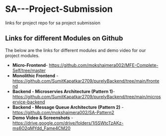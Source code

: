 # SA---Project-Submission
links for project repo for sa project submission

## Links for different Modules on Github
The below are the links for different modules and demo video for our project modules.
- **Micro-Frontend**- https://github.com/mokshajmera002/MFE-Complete-Self/tree/master
- **Monolithic Frontend** - https://github.com/SumitKapatkar2709/purelyBackend/tree/main/frontend
- **Backend - Microservies Architecture (Pattern 1)**- https://github.com/SumitKapatkar2709/purelyBackend/tree/main/microservice-backend
- **Backend - Message Queue Architecture (Pattern 2)** - https://github.com/mokshajmera002/SA-Pattern2
- **Demo Video & Screenshots** - https://drive.google.com/drive/folders/1i5SWtcTzAKz-ms6O2qMYdd_Fame4CM20
